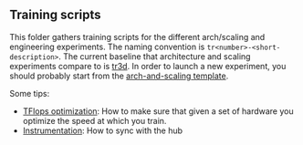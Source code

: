 ## Training scripts

This folder gathers training scripts for the different arch/scaling and engineering experiments. The naming convention is `tr<number>-<short-description>`. The current baseline that architecture and scaling experiments compare to is [tr3d](https://github.com/bigscience-workshop/bigscience/blob/master/train/tr3-1B3-baseline/tr3d-1B3-more-warmup.slurm). In order to launch a new experiment, you should probably start from the [arch-and-scaling template](https://github.com/bigscience-workshop/bigscience/blob/master/train/arch-and-scaling-template.slurm).

Some tips:
 - [TFlops optimization](https://github.com/bigscience-workshop/bigscience/blob/master/train/tflops_optimization.md): How to make sure that given a set of hardware you optimize the speed at which you train.
 - [Instrumentation](https://github.com/bigscience-workshop/bigscience/blob/master/tools/README.md): How to sync with the hub

